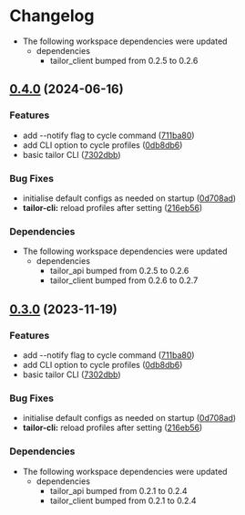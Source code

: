 # Changelog

* The following workspace dependencies were updated
  * dependencies
    * tailor_client bumped from 0.2.5 to 0.2.6

## [0.4.0](https://github.com/mrcjkb/tuxedo-rs/compare/tailor-v0.3.1...tailor-v0.4.0) (2024-06-16)


### Features

* add --notify flag to cycle command ([711ba80](https://github.com/mrcjkb/tuxedo-rs/commit/711ba80867633f94e0657212c328eb743e8cea61))
* add CLI option to cycle profiles ([0db8db6](https://github.com/mrcjkb/tuxedo-rs/commit/0db8db6f96f803cee1c618265f4dbeb7d78ff797))
* basic tailor CLI ([7302dbb](https://github.com/mrcjkb/tuxedo-rs/commit/7302dbbcd7f3ed2ad879318531223645122c3178))


### Bug Fixes

* initialise default configs as needed on startup ([0d708ad](https://github.com/mrcjkb/tuxedo-rs/commit/0d708adab1275e07868a3821fe4e27c84bf65ae5))
* **tailor-cli:** reload profiles after setting ([216eb56](https://github.com/mrcjkb/tuxedo-rs/commit/216eb569d6152781a18b18325ef45d3d64423a06))


### Dependencies

* The following workspace dependencies were updated
  * dependencies
    * tailor_api bumped from 0.2.5 to 0.2.6
    * tailor_client bumped from 0.2.6 to 0.2.7

## [0.3.0](https://github.com/AaronErhardt/tuxedo-rs/compare/tailor-v0.2.3...tailor-v0.3.0) (2023-11-19)


### Features

* add --notify flag to cycle command ([711ba80](https://github.com/AaronErhardt/tuxedo-rs/commit/711ba80867633f94e0657212c328eb743e8cea61))
* add CLI option to cycle profiles ([0db8db6](https://github.com/AaronErhardt/tuxedo-rs/commit/0db8db6f96f803cee1c618265f4dbeb7d78ff797))
* basic tailor CLI ([7302dbb](https://github.com/AaronErhardt/tuxedo-rs/commit/7302dbbcd7f3ed2ad879318531223645122c3178))


### Bug Fixes

* initialise default configs as needed on startup ([0d708ad](https://github.com/AaronErhardt/tuxedo-rs/commit/0d708adab1275e07868a3821fe4e27c84bf65ae5))
* **tailor-cli:** reload profiles after setting ([216eb56](https://github.com/AaronErhardt/tuxedo-rs/commit/216eb569d6152781a18b18325ef45d3d64423a06))


### Dependencies

* The following workspace dependencies were updated
  * dependencies
    * tailor_api bumped from 0.2.1 to 0.2.4
    * tailor_client bumped from 0.2.1 to 0.2.4
